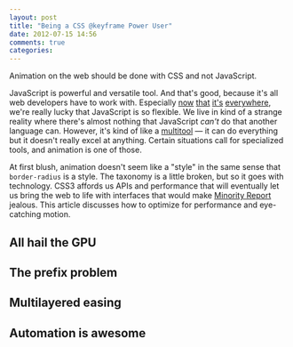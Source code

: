 ```yaml
---
layout: post
title: "Being a CSS @keyframe Power User"
date: 2012-07-15 14:56
comments: true
categories: 
---
```


Animation on the web should be done with CSS and not JavaScript.

JavaScript is powerful and versatile tool.  And that's good, because it's all web developers have to work with.  Especially [now](http://weblog.bocoup.com/javascript-arduino-programming-with-nodejs/) [that](https://github.com/charliesome/jsos/) [it's](https://github.com/grantgalitz/GameBoy-Online) [everywhere](http://nodejs.org/), we're really lucky that JavaScript is so flexible.  We live in kind of a strange reality where there's almost nothing that JavaScript _can't_ do that another language can.  However, it's kind of like a [multitool](http://www.multitool.org/) — it can do everything but it doesn't really excel at anything.  Certain situations call for specialized tools, and animation is one of those.

At first blush, animation doesn't seem like a "style" in the same sense that `border-radius` is a style.  The taxonomy is a little broken, but so it goes with technology.  CSS3 affords us APIs and performance that will eventually let us bring the web to life with interfaces that would make [Minority Report](http://www.youtube.com/watch?v=NwVBzx0LMNQ) jealous.  This article discusses how to optimize for performance and eye-catching motion.

## All hail the GPU

## The prefix problem

## Multilayered easing

## Automation is awesome